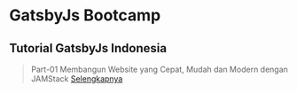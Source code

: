 # GatsbyJs Bootcamp

## Tutorial GatsbyJs Indonesia
> Part-01 Membangun Website yang Cepat, Mudah dan Modern dengan JAMStack [Selengkapnya](jamstack-bootcamp-untuk-membangun-website-cepat-hebat-dan-modern.md)
